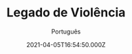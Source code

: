 ---
id: 'c4f45668-e30e-4010-a605-24c024dd3d47'
type: 'movie' # Filme, Série, Anime
title: "Legado de Violência"
synopsis: ["Quando seu filho envolvido com negócios perigosos e pessoas de mau caráter foge, um pai se vê em meio a uma crise pessoal e familiar. Agora, ele deve adentrar uma odisseia violenta para regressar para casa enquanto lida com a paternidade, a própria família e o destino, por mais cruel que ele seja.",
]
originalTitle: "Hammer"
date: '2021-04-05T16:54:50.000Z'
update: '2021-04-05T16:54:50.000Z'
releaseDate: '2019-12-05T03:00:00.000Z'
imdb:
  rating: '5.2' # 8.5
  id: '' # tt0470752
duration: '1h 22 Min'
trailer:
  urls: [
    'CthJR8FS7Bk',
  ]
tags: ['1080p']
genre: ['Crime', 'Drama', 'Suspense'] #
quality: 'WEB-DL' # BluRay, WEB-DL, HDTV, WEB-DL4K, WEB-DLe
format: 'Mkv' # MKV, MP4, TS
audio: 'Português, Inglês' # Dublado, Legendado, Dual Audio, Dub & Leg
subtitle: 'Português' # Português, inglês,
size: '5.81 GB' # 4.8 GB
audioQuality: 10
videoQuality: 10
directors: []
#  - name: 'Lana Wachowski'
#    image: ''
#  - name: 'Lilly Wachowski'
#    image: ''
cast: []
#  - name: 'Keanu Reeves'
#    image: ''
#    characterName: 'Neo'
writers: []
#  - name: ''
#    image: ''
maturityRating:
  age: '' # L , 10, 12, 14, 16, 18
  topics: [''] # Violence, Illegal drugs, Inappropriate Language, Legal Drugs, Sexual Content, Extreme Violence
###########################################
download:
  
  - url: 'magnet:?xt=urn:btih:ff501d22e3ead3a2e8dac696c88b08821819fc13&dn=LAPUMiA.Org%20-%20Legado.de.Violencia.2020.1080p.AMZN.WEB-DL.H264.DUAL-TDF&tr=udp%3a%2f%2ftracker.opentrackr.org%3a1337%2fannounce&tr=udp%3a%2f%2ftracker.openbittorrent.com%3a80%2fannounce&tr=udp%3a%2f%2ftracker.trackerfix.com%3a80%2fannounce&tr=udp%3a%2f%2ftracker.coppersurfer.tk%3a6969%2fannounce&tr=udp%3a%2f%2ftracker.leechers-paradise.org%3a6969%2fannounce&tr=udp%3a%2f%2feddie4.nl%3a6969%2fannounce&tr=udp%3a%2f%2fp4p.arenabg.com%3a1337%2fannounce&tr=udp%3a%2f%2fexplodie.org%3a6969%2fannounce&tr=udp%3a%2f%2fzer0day.ch%3a1337%2fannounce'
    resolution: '1080p' # 720p, 1080p, 4K,
    audio: 'Dual Áudio' # Dublado, Legendado, Dual Audio
    size: '' # 4.8 GB
    quality: '' # BluRay, WEB-DL
    format: '' # MKV
images:
  cover: '/assets/movies/legado-de-violencia.jpg'
  background: '/assets/movies/'
---